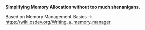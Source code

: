 **Simplifying Memory Allocation without too much shenanigans.**

Based on Memory Management Basics -> https://wiki.osdev.org/Writing_a_memory_manager 
